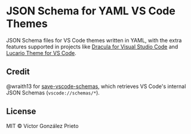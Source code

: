 # JSON Schema for YAML VS Code Themes

JSON Schema files for VS Code themes written in YAML, with the extra features supported in projects like [Dracula for Visual Studio Code](https://github.com/dracula/visual-studio-code) and [Lucario Theme for VS Code](https://github.com/victor-gp/lucario-vscode-theme).

## Credit

@wraith13 for [save-vscode-schemas](https://github.com/wraith13/save-vscode-schemas), which retrieves VS Code's internal JSON Schemas (`vscode://schemas/*`).

## License

MIT © Víctor González Prieto
